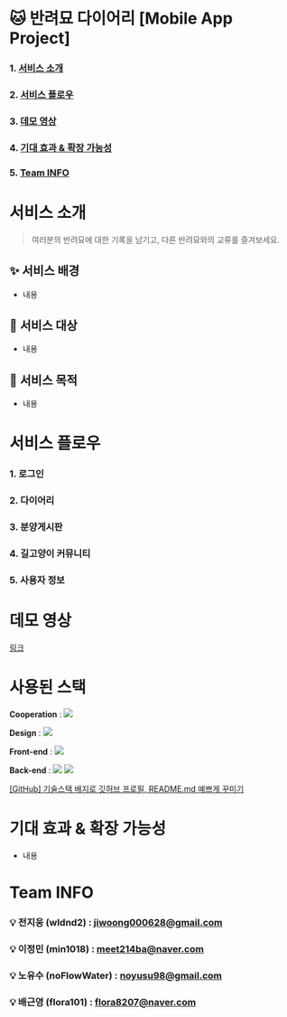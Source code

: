 # 🐱 반려묘 다이어리 [Mobile App Project]

### 1. [서비스 소개](notion://www.notion.so/928bf1591414452798c30e166d1b8d69#%EC%84%9C%EB%B9%84%EC%8A%A4-%EC%86%8C%EA%B0%9C)

### 2. [서비스 플로우](notion://www.notion.so/928bf1591414452798c30e166d1b8d69#%EC%84%9C%EB%B9%84%EC%8A%A4-%ED%94%8C%EB%A1%9C%EC%9A%B0)

### 3. [데모 영상](notion://www.notion.so/928bf1591414452798c30e166d1b8d69#%EB%8D%B0%EB%AA%A8-%EC%98%81%EC%83%81)

### 4. [기대 효과 & 확장 가능성](notion://www.notion.so/928bf1591414452798c30e166d1b8d69#%EA%B8%B0%EB%8C%80-%ED%9A%A8%EA%B3%BC-&-%ED%99%95%EC%9E%A5-%EA%B0%80%EB%8A%A5%EC%84%B1)

### 5. [Team INFO](notion://www.notion.so/928bf1591414452798c30e166d1b8d69#team-info)

# 서비스 소개

> 여러분의 반려묘에 대한 기록을 남기고, 다른 반려묘와의 교류를 즐겨보세요.
> 

## ✨ 서비스 배경

- 내용

## 🎯 서비스 대상

- 내용

## 🚀 서비스 목적

- 내용

# 서비스 플로우

### 1. 로그인

### 2. 다이어리

### 3. 분양게시판

### 4. 길고양이 커뮤니티

### 5. 사용자 정보

# 데모 영상

[링크](notion://www.notion.so/%EB%A7%81%ED%81%AC)

# 사용된 스택

**Cooperation** :
<img src="https://img.shields.io/badge/GitHub-181717?style=for-the-badge&logo=Github&logoColor=white">

**Design** :
<img src="https://img.shields.io/badge/Figma-F24E1E?style=for-the-badge&logo=Figma&logoColor=white">

**Front-end** :
<img src="https://img.shields.io/badge/Swift-F05138?style=for-the-badge&logo=Swift&logoColor=white">

**Back-end** :
<img src="https://img.shields.io/badge/Spring-6DB33F?style=for-the-badge&logo=Spring&logoColor=white">
<img src="https://img.shields.io/badge/Mysql-4479A1?style=for-the-badge&logo=Mysql&logoColor=white">

[[GitHub] 기술스택 배지로 깃허브 프로필, README.md 예쁘게 꾸미기](https://cocoon1787.tistory.com/689)

# 기대 효과 & 확장 가능성

- 내용

# Team INFO

### 💡 전지웅 (wldnd2) : [jiwoong000628@gmail.com](mailto:jiwoong000628@gmail.com)

### 💡 이정민 (min1018) : [meet214ba@naver.com](mailto:meet214ba@naver.com)

### 💡 노유수 (noFlowWater) : [noyusu98@gmail.com](mailto:noyusu98@gmail.com)

### 💡 배근영 (flora101) : [flora8207@naver.com](mailto:flora8207@naver.com)